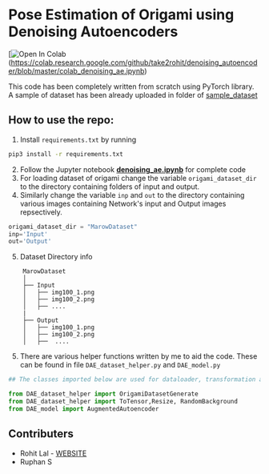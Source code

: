 # Pose Estimation of Origami using Denoising Autoencoders 

[![Open In Colab](https://colab.research.google.com/assets/colab-badge.svg)(https://colab.research.google.com/github/take2rohit/denoising_autoencoder/blob/master/colab_denoising_ae.ipynb)

This code has been completely written from scratch using PyTorch library.
A sample of dataset has been already uploaded in folder of [sample_dataset](/home/rohit/projects/autoencoder/)

## How to use the repo:

1. Install `requirements.txt` by running

```bash 
pip3 install -r requirements.txt
```

2. Follow the Jupyter notebook **[denoising_ae.ipynb](denoising_ae.ipynb)** for complete code
3. For loading dataset of origami change the variable `origami_dataset_dir` to the directory containing folders of input and output.
4. Similarly change the variable `inp` and `out` to the directory containing various images containing Network's input and Output images repsectively.
```python
origami_dataset_dir = "MarowDataset"
inp='Input'
out='Output'
```
5. Dataset Directory info

```
    MarowDataset
    │
    ├── Input
    │   ├── img100_1.png
    │   ├── img100_2.png
    │   ├── ....
    |
    ├── Output
    │   ├── img100_1.png
    │   ├── img100_2.png
    │   ├──  ....
```


5. There are various helper functions written by me to aid the code. These can be found in file `DAE_dataset_helper.py` and `DAE_model.py`

```python
## The classes imported below are used for dataloader, transformation and model

from DAE_dataset_helper import OrigamiDatasetGenerate
from DAE_dataset_helper import ToTensor,Resize, RandomBackground
from DAE_model import AugmentedAutoencoder
```

## Contributers

- Rohit Lal - [WEBSITE](http://take2rohit.github.io/)
- Ruphan S
